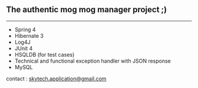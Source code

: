 <h2>The authentic mog mog manager project ;)</h2>
<hr>
<ul>
<li>Spring 4</li>
<li>Hibernate 3</li>
<li>Log4J</li>
<li>JUnit 4</li>
<li>HSQLDB (for test cases)</li>
<li>Technical and functional exception handler with JSON response</li>
<li>MySQL</li>
</ul>

contact : skytech.application@gmail.com